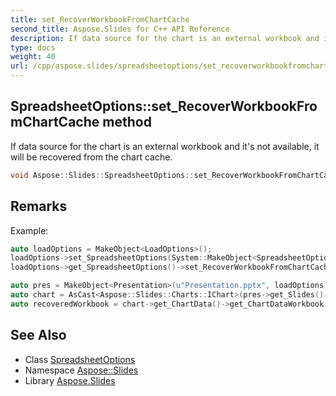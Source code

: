 ```yaml
---
title: set_RecoverWorkbookFromChartCache
second_title: Aspose.Slides for C++ API Reference
description: If data source for the chart is an external workbook and it's not available, it will be recovered from the chart cache.
type: docs
weight: 40
url: /cpp/aspose.slides/spreadsheetoptions/set_recoverworkbookfromchartcache/
---
```

## SpreadsheetOptions::set_RecoverWorkbookFromChartCache method


If data source for the chart is an external workbook and it's not available, it will be recovered from the chart cache.

```cpp
void Aspose::Slides::SpreadsheetOptions::set_RecoverWorkbookFromChartCache(bool value) override
```

## Remarks



Example: 
```cpp
auto loadOptions = MakeObject<LoadOptions>();
loadOptions->set_SpreadsheetOptions(System::MakeObject<SpreadsheetOptions>());
loadOptions->get_SpreadsheetOptions()->set_RecoverWorkbookFromChartCache(true);

auto pres = MakeObject<Presentation>(u"Presentation.pptx", loadOptions);
auto chart = AsCast<Aspose::Slides::Charts::IChart>(pres->get_Slides()->idx_get(0)->get_Shapes()->idx_get(0));
auto recoveredWorkbook = chart->get_ChartData()->get_ChartDataWorkbook();
```

## See Also

* Class [SpreadsheetOptions](../)
* Namespace [Aspose::Slides](../../)
* Library [Aspose.Slides](../../../)
